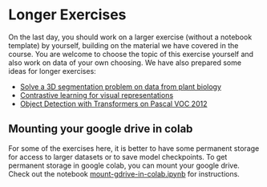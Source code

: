 # Longer Exercises

On the last day, you should work on a larger exercise (without a notebook template) by yourself, building on the material we have covered in the course.
You are welcome to choose the topic of this exercise yourself and also work on data of your own choosing.
We have also prepared some ideas for longer exercises:

- [Solve a 3D segmentation problem on data from plant biology](https://github.com/constantinpape/training-deep-learning-models-for-vison/blob/master/exercises/3d-segmentation.md)
- [Contrastive learning for visual representations](https://github.com/constantinpape/training-deep-learning-models-for-vison/blob/master/exercises/contrastive-learning.md)
- [Object Detection with Transformers on Pascal VOC 2012](./object-detection-transformers.md)

## Mounting your google drive in colab

For some of the exercises here, it is better to have some permanent storage for access to larger datasets or to save model checkpoints.
To get permanent storage in google colab, you can mount your google drive.
Check out the notebook [mount-gdrive-in-colab.ipynb](https://colab.research.google.com/github/constantinpape/training-deep-learning-models-for-vison/blob/master/exercises/mount-gdrive-in-colab.ipynb) for instructions.
